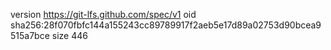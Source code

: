 version https://git-lfs.github.com/spec/v1
oid sha256:28f070fbfc144a155243cc89789917f2aeb5e17d89a02753d90bcea9515a7bce
size 446
